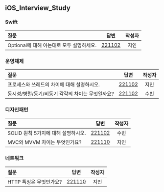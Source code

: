 ## iOS_Interview_Study

### Swift
| 질문                                                                          |                          답변                          | 작성자 |
| :---------------------------------------------------------------------------- | :----------------------------------------------------: | :----: |
|Optional에 대해 아는대로 모두 설명하세요.|[221102](https://github.com/skyqnaqna/iOS_Interview_Study/blob/jiin/Swift/Optional.md)|지인|

### 운영체제
| 질문                                                                          |                          답변                          | 작성자 |
| :---------------------------------------------------------------------------- | :----------------------------------------------------: | :----: |
|프로세스와 쓰레드의 차이에 대해 설명하시오.|[221102](https://github.com/skyqnaqna/iOS_Interview_Study/blob/jiin/%EC%9A%B4%EC%98%81%EC%B2%B4%EC%A0%9C/ProcessThread.md)|지인|
|동시성/병렬/동기/비동기 각각의 차이는 무엇일까요?|[221102](https://github.com/skyqnaqna/iOS_Interview_Study/blob/subin/%EC%9A%B4%EC%98%81%EC%B2%B4%EC%A0%9C/Concurrency_Parallelism_(A)Sync.md)|수빈|


### 디자인패턴
| 질문                                                                          |                          답변                          | 작성자 |
| :---------------------------------------------------------------------------- | :----------------------------------------------------: | :----: |
|SOLID 원칙 5가지에 대해 설명하시오.|[221102](https://github.com/skyqnaqna/iOS_Interview_Study/blob/main/DesignPattern/SOLID/SOLID.md)|수빈|
| MVC와 MVVM 차이는 무엇인가요? | [221110](https://github.com/skyqnaqna/iOS_Interview_Study/blob/main/DesignPattern/MVC_MVVM.md)|지인|

### 네트워크
| 질문                                                                          |                          답변                          | 작성자 |
| :---------------------------------------------------------------------------- | :----------------------------------------------------: | :----: |
| HTTP 특징은 무엇인가요? | [221110](https://github.com/skyqnaqna/iOS_Interview_Study/blob/main/Network/HTTP.md)|지인|